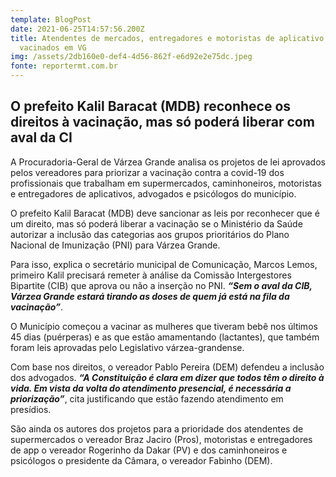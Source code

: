 ```yaml
---
template: BlogPost
date: 2021-06-25T14:57:56.200Z
title: Atendentes de mercados, entregadores e motoristas de aplicativo devem ser
  vacinados em VG
img: /assets/2db160e0-def4-4d56-862f-e6d92e2e75dc.jpeg
fonte: reportermt.com.br
---
```

## O prefeito Kalil Baracat (MDB) reconhece os direitos à vacinação, mas só poderá liberar com aval da CI

A Procuradoria-Geral de Várzea Grande analisa os projetos de lei aprovados pelos vereadores para priorizar a vacinação contra a covid-19 dos profissionais que trabalham em supermercados, caminhoneiros, motoristas e entregadores de aplicativos, advogados e psicólogos do município.

O prefeito Kalil Baracat (MDB) deve sancionar as leis por reconhecer que é um direito, mas só poderá liberar a vacinação se o Ministério da Saúde autorizar a inclusão das categorias aos grupos prioritários do Plano Nacional de Imunização (PNI) para Várzea Grande.

Para isso, explica o secretário municipal de Comunicação, Marcos Lemos, primeiro Kalil precisará remeter à análise da Comissão Intergestores Bipartite (CIB) que aprova ou não a inserção no PNI. ***“Sem o aval da CIB, Várzea Grande estará tirando as doses de quem já está na fila da vacinação”***.

O Município começou a vacinar as mulheres que tiveram bebê nos últimos 45 dias (puérperas) e as que estão amamentando (lactantes), que também foram leis aprovadas pelo Legislativo várzea-grandense.

Com base nos direitos, o vereador Pablo Pereira (DEM) defendeu a inclusão dos advogados. ***“A Constituição é clara em dizer que todos têm o direito à vida. Em vista da volta do atendimento presencial, é necessária a priorização”***, cita justificando que estão fazendo atendimento em presídios.

São ainda os autores dos projetos para a prioridade dos atendentes de supermercados o vereador Braz Jaciro (Pros), motoristas e entregadores de app o vereador Rogerinho da Dakar (PV) e dos caminhoneiros e psicólogos o presidente da Câmara, o vereador Fabinho (DEM).